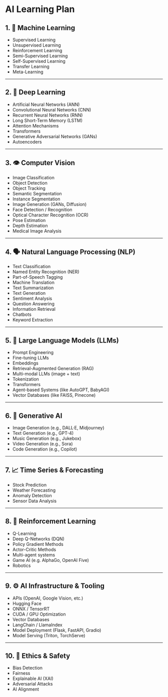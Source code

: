 # AI Learning Plan

## 1. 🤖 Machine Learning

- Supervised Learning  
- Unsupervised Learning  
- Reinforcement Learning  
- Semi-Supervised Learning  
- Self-Supervised Learning  
- Transfer Learning  
- Meta-Learning  

---

## 2. 🧠 Deep Learning

- Artificial Neural Networks (ANN)  
- Convolutional Neural Networks (CNN)  
- Recurrent Neural Networks (RNN)  
- Long Short-Term Memory (LSTM)  
- Attention Mechanisms  
- Transformers  
- Generative Adversarial Networks (GANs)  
- Autoencoders  

---

## 3. 👁️ Computer Vision

- Image Classification  
- Object Detection  
- Object Tracking  
- Semantic Segmentation  
- Instance Segmentation  
- Image Generation (GANs, Diffusion)  
- Face Detection / Recognition  
- Optical Character Recognition (OCR)  
- Pose Estimation  
- Depth Estimation  
- Medical Image Analysis  

---

## 4. 🗣️ Natural Language Processing (NLP)

- Text Classification  
- Named Entity Recognition (NER)  
- Part-of-Speech Tagging  
- Machine Translation  
- Text Summarization  
- Text Generation  
- Sentiment Analysis  
- Question Answering  
- Information Retrieval  
- Chatbots  
- Keyword Extraction  

---

## 5. 🧾 Large Language Models (LLMs)

- Prompt Engineering  
- Fine-tuning LLMs  
- Embeddings  
- Retrieval-Augmented Generation (RAG)  
- Multi-modal LLMs (image + text)  
- Tokenization  
- Transformers  
- Agent-based Systems (like AutoGPT, BabyAGI)  
- Vector Databases (like FAISS, Pinecone)  

---

## 6. 🧬 Generative AI

- Image Generation (e.g., DALL·E, Midjourney)  
- Text Generation (e.g., GPT-4)  
- Music Generation (e.g., Jukebox)  
- Video Generation (e.g., Sora)  
- Code Generation (e.g., Copilot)  

---

## 7. 📈 Time Series & Forecasting

- Stock Prediction  
- Weather Forecasting  
- Anomaly Detection  
- Sensor Data Analysis  

---

## 8. 🤖 Reinforcement Learning

- Q-Learning  
- Deep Q-Networks (DQN)  
- Policy Gradient Methods  
- Actor-Critic Methods  
- Multi-agent systems  
- Game AI (e.g. AlphaGo, OpenAI Five)  
- Robotics  

---

## 9. ⚙️ AI Infrastructure & Tooling

- APIs (OpenAI, Google Vision, etc.)  
- Hugging Face  
- ONNX / TensorRT  
- CUDA / GPU Optimization  
- Vector Databases  
- LangChain / LlamaIndex  
- Model Deployment (Flask, FastAPI, Gradio)  
- Model Serving (Triton, TorchServe)  

---

## 10. 🧩 Ethics & Safety

- Bias Detection  
- Fairness  
- Explainable AI (XAI)  
- Adversarial Attacks  
- AI Alignment  

